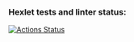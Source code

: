 ### Hexlet tests and linter status:
[![Actions Status](https://github.com/DenisPopovGit/frontend-project-44/actions/workflows/hexlet-check.yml/badge.svg)](https://github.com/DenisPopovGit/frontend-project-44/actions)